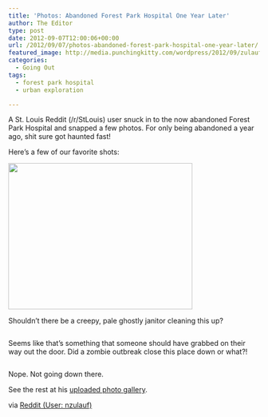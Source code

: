 ```yaml
---
title: 'Photos: Abandoned Forest Park Hospital One Year Later'
author: The Editor
type: post
date: 2012-09-07T12:00:06+00:00
url: /2012/09/07/photos-abandoned-forest-park-hospital-one-year-later/
featured_image: http://media.punchingkitty.com/wordpress/2012/09/zulauf_s-uploaded-images-Imgur.jpg
categories:
  - Going Out
tags:
  - forest park hospital
  - urban exploration

---
```

A St. Louis Reddit (/r/StLouis) user snuck in to the now abandoned Forest Park Hospital and snapped a few photos. For only being abandoned a year ago, shit sure got haunted fast!

Here&#8217;s a few of our favorite shots:

[<img class="aligncenter size-full wp-image-14567" title="zulauf_s uploaded images - Imgur-2" src="http://media.punchingkitty.com/wordpress/2012/09/zulauf_s-uploaded-images-Imgur-2.jpg" alt="" width="369" height="293" />][1]

Shouldn&#8217;t there be a creepy, pale ghostly janitor cleaning this up?

<p style="text-align: center;">
  <a href="http://media.punchingkitty.com/wordpress/2012/09/zulauf_s-uploaded-images-Imgur-3.jpg"><img class="aligncenter  wp-image-14568" title="zulauf_s uploaded images - Imgur-3" src="http://media.punchingkitty.com/wordpress/2012/09/zulauf_s-uploaded-images-Imgur-3.jpg?filter=resize&w=450" alt="" /></a>
</p>

Seems like that&#8217;s something that someone should have grabbed on their way out the door. Did a zombie outbreak close this place down or what?!

<p style="text-align: center;">
  <a href="http://media.punchingkitty.com/wordpress/2012/09/zulauf_s-uploaded-images-Imgur-4.jpg"><img class="aligncenter  wp-image-14569" title="zulauf_s uploaded images - Imgur-4" src="http://media.punchingkitty.com/wordpress/2012/09/zulauf_s-uploaded-images-Imgur-4.jpg?filter=resize&w=450" alt="" /></a>
</p>

Nope. Not going down there.

See the rest at his <a href="http://zulauf.imgur.com/all/" target="_blank">uploaded photo gallery</a>.

via <a href="http://www.reddit.com/r/StLouis/comments/zgbdo/abandoned_forest_park_hospital_one_year_later/" target="_blank">Reddit (User: nzulauf)</a>

 [1]: http://media.punchingkitty.com/wordpress/2012/09/zulauf_s-uploaded-images-Imgur-2.jpg